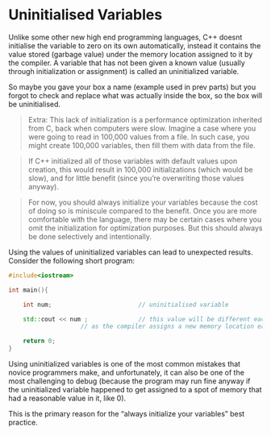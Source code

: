 # Uninitialised Variables

Unlike some other new high end programming languages, C++ doesnt initialise the variable to zero on its own automatically, instead it contains the value stored (garbage value) under
the memory location assigned to it by the compiler. A variable that has not been given a known value (usually through initialization or assignment) is called an uninitialized variable. 

So maybe you gave your box a name (example used in prev parts) but you forgot to check and replace what was actually inside the box, so the box will be uninitialised.

> Extra: This lack of initialization is a performance optimization inherited from C, back when computers were slow. Imagine a case where you were going to read in 100,000 values 
from a file. In such case, you might create 100,000 variables, then fill them with data from the file. 

> If C++ initialized all of those variables with default values upon creation, this would result in 100,000 initializations (which would be slow), 
and for little benefit (since you’re overwriting those values anyway). 

> For now, you should always initialize your variables because the cost of doing so is miniscule compared to the benefit. 
Once you are more comfortable with the language, there may be certain cases where you omit the initialization for optimization purposes. 
But this should always be done selectively and intentionally.

Using the values of uninitialized variables can lead to unexpected results. Consider the following short program:

```cpp
#include<iostream>

int main(){

	int num;                        // uninitialised variable

	std::cout << num ;              // this value will be different each time you compile the program
					// as the compiler assigns a new memory location each time

	return 0;
}
```

Using uninitialized variables is one of the most common mistakes that novice programmers make, and unfortunately, 
it can also be one of the most challenging to debug (because the program may run fine anyway if the uninitialized variable 
happened to get assigned to a spot of memory that had a reasonable value in it, like 0).

This is the primary reason for the “always initialize your variables” best practice.
